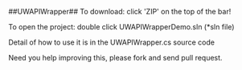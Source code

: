 ##UWAPIWrapper##
To download: click 'ZIP' on the top of the bar!

To open the project: double click UWAPIWrapperDemo.sln (*sln file)

Detail of how to use it is in the UWAPIWrapper.cs source code

Need you help improving this, please fork and send pull request.